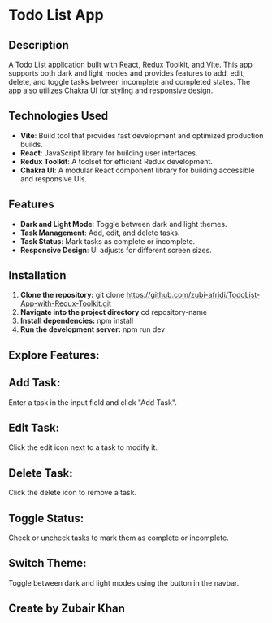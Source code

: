 # Todo List App
## Description

A Todo List application built with React, Redux Toolkit, and Vite. This app supports both dark and light modes and provides features to add, edit, delete, and toggle tasks between incomplete and completed states. The app also utilizes Chakra UI for styling and responsive design.

## Technologies Used

- **Vite**: Build tool that provides fast development and optimized production builds.
- **React**: JavaScript library for building user interfaces.
- **Redux Toolkit**: A toolset for efficient Redux development.
- **Chakra UI**: A modular React component library for building accessible and responsive UIs.

## Features

- **Dark and Light Mode**: Toggle between dark and light themes.
- **Task Management**: Add, edit, and delete tasks.
- **Task Status**: Mark tasks as complete or incomplete.
- **Responsive Design**: UI adjusts for different screen sizes.

## Installation

1. **Clone the repository:**
   git clone https://github.com/zubi-afridi/TodoList-App-with-Redux-Toolkit.git
2. **Navigate into the project directory**
   cd repository-name
3. **Install dependencies:**
   npm install
4. **Run the development server:**
   npm run dev


## Explore Features:

## Add Task:
   Enter a task in the input field and click "Add Task".
## Edit Task:
   Click the edit icon next to a task to modify it.
## Delete Task:
   Click the delete icon to remove a task.
## Toggle Status:
   Check or uncheck tasks to mark them as complete or incomplete.
## Switch Theme:
   Toggle between dark and light modes using the button in the navbar.

## Create by Zubair Khan
